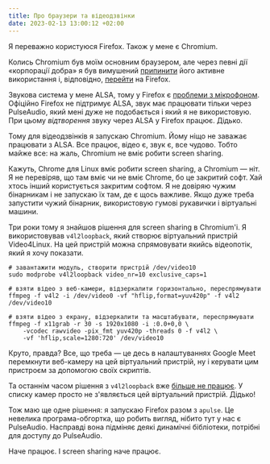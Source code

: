 ```yaml
---
title: Про браузери та відеодзвінки
date: 2023-02-13 13:00:12 +02:00
---
```


Я переважно користуюся Firefox. Також у мене є Chromium.

Колись Chromium був моїм основним браузером, але через певні дії «корпорації добра» я був вимушений [припинити][1] його активне використання і, відповідно, [перейти][2] на Firefox.

Звукова система у мене ALSA, тому у Firefox є [проблеми з мікрофоном][3]. Офіційно Firefox не підтримує ALSA, звук має працювати тільки через PulseAudio, який мені дуже не подобається і який я не використовую. При цьому _відтворення_ звуку через ALSA у Firefox працює. Дідько.

Тому для відеодзвінків я запускаю Chromium. Йому ніщо не заважає працювати з ALSA. Все працює, відео є, звук є, все чудово. Тобто майже все: на жаль, Chromium не вміє робити screen sharing.

Кажуть, Chrome для Linux вміє робити screen sharing, а Chromium — ніт. Я не перевіряв, що там вміє чи не вміє Chrome, бо це закритий софт. Хай хтось інший користується закритим софтом. Я не довіряю чужим бінарникам і не запускаю їх там, де є щось важливе. Якщо дуже треба запустити чужий бінарник, використовую гумові рукавички і віртуальні машини.

Три роки тому я знайшов рішення для screen sharing в Chromium'і. Я використовував `v4l2loopback`, який створює віртуальний пристрій Video4Linux. На цей пристрій можна спрямовувати якийсь відеопотік, який я хочу показати.

```
# завантажити модуль, створити пристрій /dev/video10
sudo modprobe v4l2loopback video_nr=10 exclusive_caps=1

# взяти відео з веб-камери, відзеркалити горизонтально, переспрямувати
ffmpeg -f v4l2 -i /dev/video0 -vf "hflip,format=yuv420p" -f v4l2 /dev/video10

# взяти відео з екрану, відзеркалити та масштабувати, переспрямувати
ffmpeg -f x11grab -r 30 -s 1920x1080 -i :0.0+0,0 \
    -vcodec rawvideo -pix_fmt yuv420p -threads 0 -f v4l2 \
    -vf 'hflip,scale=1280:720' /dev/video10
```

Круто, правда? Все, що треба — це десь в налаштуваннях Google Meet перемкнути веб-камеру на цей віртуальний пристрій, ну і керувати цим пристроєм за допомогою своїх скриптів.

Та останнім часом рішення з `v4l2loopback` вже [більше не працює][4]. У списку камер просто не з'являється цей віртуальний пристрій. Дідько!

Тож маю ще одне рішення: я запускаю Firefox разом з `apulse`. Це невелика програма-обгортка, що робить вигляд, нібито тут у нас є PulseAudio. Насправді вона підміняє деякі динамічні бібліотеки, потрібні для доступу до PulseAudio.

Наче працює. І screen sharing наче працює.

[1]: /2021/02/18/chromium-end.html
[2]: /2021/03/09/firefox-one-month.html
[3]: https://bugzilla.mozilla.org/show_bug.cgi?id=1650131
[4]: https://github.com/umlaeute/v4l2loopback/issues/274

